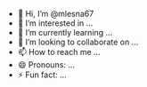 - 👋 Hi, I’m @mlesna67
- 👀 I’m interested in ...
- 🌱 I’m currently learning ...
- 💞️ I’m looking to collaborate on ...
- 📫 How to reach me ...
- 😄 Pronouns: ...
- ⚡ Fun fact: ...

<!---
mlesna67/mlesna67 is a ✨ special ✨ repository because its `README.md` (this file) appears on your GitHub profile.
You can click the Preview link to take a look at your changes.
---I am interested in the work interpreter in Moscow.>
I am looking for a work of translator from English into Russian in Moscow.
